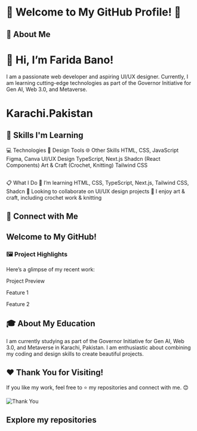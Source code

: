 # 🌟 Welcome to My GitHub Profile! 🌟

## 🚀 About Me
# 👋 Hi, I’m Farida Bano!
I am a passionate web developer and aspiring UI/UX designer. Currently, I am learning cutting-edge technologies as part of the Governor Initiative for Gen AI, Web 3.0, and Metaverse.

# Karachi.Pakistan

## 🧰 Skills I'm Learning
💻 Technologies	🎨 Design Tools	🌐 Other Skills
HTML, CSS, JavaScript	Figma, Canva	UI/UX Design
TypeScript, Next.js	Shadcn (React Components)	Art & Craft (Crochet, Knitting)
Tailwind CSS		
##
📋 What I Do
🌱 I’m learning HTML, CSS, TypeScript, Next.js, Tailwind CSS, Shadcn
💞️ Looking to collaborate on UI/UX design projects
🎨 I enjoy art & craft, including crochet work & knitting

## 🔗 Connect with Me

## Welcome to My GitHub!

### 🖼️ Project Highlights
Here’s a glimpse of my recent work:

Project Preview


Feature 1


Feature 2

## 🎓 About My Education
I am currently studying as part of the Governor Initiative for Gen AI, Web 3.0, and Metaverse in Karachi, Pakistan. I am enthusiastic about combining my coding and design skills to create beautiful projects.

## ❤️ **Thank You for Visiting!**
If you like my work, feel free to ⭐ my repositories and connect with me. 😊  

![Thank You](https://raw.githubusercontent.com/your-username/repository-name/main/path-to-image/thankyou.jpg)











## Explore my repositories

